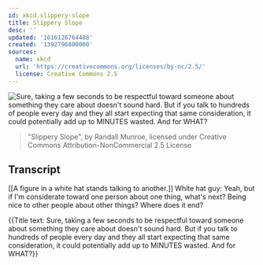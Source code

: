 ```yaml
---
id: xkcd.slippery-slope
title: Slippery Slope
desc: ''
updated: '1616126764488'
created: '1392796800000'
sources:
  name: xkcd
  url: 'https://creativecommons.org/licenses/by-nc/2.5/'
  license: Creative Commons 2.5
---
```

![Sure, taking a few seconds to be respectful toward someone about something they care about doesn't sound hard. But if you talk to hundreds of people every day and they all start expecting that same consideration, it could potentially add up to MINUTES wasted. And for WHAT?](https://imgs.xkcd.com/comics/slippery_slope.png)
> "Slippery Slope", by Randall Munroe, licensed under Creative Commons Attribution-NonCommercial 2.5 License

## Transcript
[[A figure in a white hat stands talking to another.]]
White hat guy: Yeah, but if I'm considerate toward one person about one thing, what's next? Being nice to other people about other things? Where does it end? 

{{Title text: Sure, taking a few seconds to be respectful toward someone about something they care about doesn't sound hard. But if you talk to hundreds of people every day and they all start expecting that same consideration, it could potentially add up to MINUTES wasted. And for WHAT?}}
